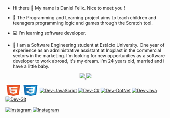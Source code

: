 - Hi there 🖖 My name is Daniel Felix. Nice to meet you !

- 💼 The Programming and Learning project aims to teach children and teenagers programming logic and games through the Scratch tool.
- 💻 I’m learning software developer.
- 💬 I am a Software Engineering student at Estácio University.
      One year of experience as an administrative assistant at Inoplast in the commercial sectors in the marketing.
      I'm looking for new opportunities as a software developer to work abroad, it's my dream.
      I'm 24 years old, married and i have a little baby.

<div align="center">
  <a href="https://github.com/devDanielFelix">
  <img height="180em" src="https://github-readme-stats.vercel.app/api?username=devDanielFelix&show_icons=true&theme=dracula&include_all_commits=true&count_private=true"/>
  <img height="180em" src="https://github-readme-stats.vercel.app/api/top-langs/?username=devDanielFelix&layout=compact&langs_count=7&theme=dracula"/>
</div>

        
<div style="display: inline_block"><br>
  <img align="center" alt="Dev-HTML" height="35" width="50" src="https://raw.githubusercontent.com/devicons/devicon/master/icons/html5/html5-original.svg">
  <img align="center" alt="Dev-CSS" height="35" width="50" src="https://raw.githubusercontent.com/devicons/devicon/master/icons/css3/css3-original.svg">
  <img align="center" alt="Dev-JavaScript" height="35" width="50" src="https://cdn.jsdelivr.net/gh/devicons/devicon/icons/javascript/javascript-plain.svg"/>
  <img align="center" alt="Dev-C#" height="35" width="50" src="https://cdn.jsdelivr.net/gh/devicons/devicon/icons/csharp/csharp-original.svg"/>
  <img align="center" alt="Dev-DotNet" height="35" width="50" src="https://cdn.jsdelivr.net/gh/devicons/devicon/icons/dotnetcore/dotnetcore-original.svg"/>
  <img align="center" alt="Dev-Java" height="35" width="50" src="https://cdn.jsdelivr.net/gh/devicons/devicon/icons/java/java-original.svg"/>
  <img align="center" alt="Dev-Git" height="35" width="50" src="https://cdn.jsdelivr.net/gh/devicons/devicon/icons/git/git-original.svg"/>

</div>

<div style="display: inline_block"><br>
 <img aling="center" alt="Instagram" height="50" width="250" src="https://img.shields.io/badge/LinkedIn-0077B5?style=for-the-badge&logo=linkedin&logoColor=white">

 <img aling="center" alt="Instagram" height="50" width="250" src="https://img.shields.io/badge/Gmail-D14836?style=for-the-badge&logo=gmail&logoColor=white">
 
</div>
